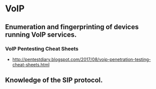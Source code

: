 # VoIP

## Enumeration and fingerprinting of devices running VoIP services.
### VoIP Pentesting Cheat Sheets
- http://pentestdiary.blogspot.com/2017/08/voip-penetration-testing-cheat-sheets.html

## Knowledge of the SIP protocol.
